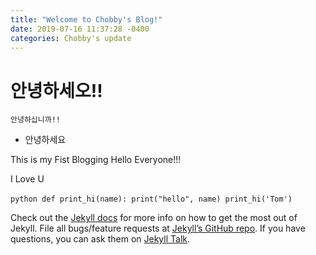 ```yaml
---
title: "Welcome to Chobby's Blog!"
date: 2019-07-16 11:37:28 -0400
categories: Chobby's update
---
```

# 안녕하세오!!

```
안녕하십니까!!
```

* 안녕하세요

This is my Fist Blogging Hello Everyone!!!

I Love U

​```python
def print_hi(name):
  print("hello", name)
print_hi('Tom')
​```

Check out the [Jekyll docs][jekyll-docs] for more info on how to get the most out of Jekyll. File all bugs/feature requests at [Jekyll’s GitHub repo][jekyll-gh]. If you have questions, you can ask them on [Jekyll Talk][jekyll-talk].

[jekyll-docs]: https://jekyllrb.com/docs/home
[jekyll-gh]:   https://github.com/jekyll/jekyll
[jekyll-talk]: https://talk.jekyllrb.com/